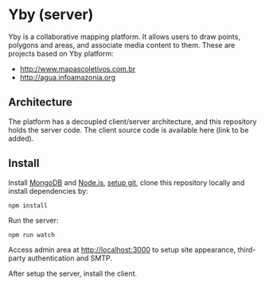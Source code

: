 # Yby (server)

Yby is a collaborative mapping platform. It allows users to draw points, polygons and areas, and associate media content to them. These are projects based on Yby platform:

* http://www.mapascoletivos.com.br
* http://agua.infoamazonia.org

## Architecture

The platform has a decoupled client/server architecture, and this repository holds the server code. The client source code is available here (link to be added).  

## Install

Install [MongoDB](http://www.mongodb.org) and [Node.js](http://nodejs.org), [setup git](https://help.github.com/articles/set-up-git), clone this repository locally and install dependencies by:

    npm install

Run the server:

    npm run watch

Access admin area at [http://localhost:3000](http://localhost:3000) to setup site appearance, third-party authentication and SMTP.

After setup the server, install the client.
